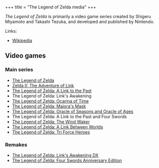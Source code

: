 +++
title = "The Legend of Zelda media"
+++

*The Legend of Zelda* is primarily a video game series created by Shigeru Miyamoto and Takashi Tezuka, and developed and published by Nintendo.

Links:

- [Wikipedia](https://en.wikipedia.org/wiki/List_of_The_Legend_of_Zelda_media)

## Video games

### Main series

- [The Legend of Zelda](@/notes/The_Legend_of_Zelda/_index.md)
- [Zelda II: The Adventure of Link](@/notes/Zelda_II_The_Adventure_of_Link/_index.md)
- [The Legend of Zelda: A Link to the Past](@/notes/The_Legend_of_Zelda_A_Link_to_the_Past/_index.md)
- The Legend of Zelda: Link's Awakening
- [The Legend of Zelda: Ocarina of Time](@/notes/The_Legend_of_Zelda_Ocarina_of_Time/_index.md)
- [The Legend of Zelda: Majora's Mask](@/notes/The_Legend_of_Zelda_Majoras_Mask/_index.md)
- [The Legend of Zelda: Oracle of Seasons and Oracle of Ages](@/notes/The_Legend_of_Zelda_Oracle_of_Seasons_and_Oracle_of_Ages/_index.md)
- The Legend of Zelda: A Link to the Past and Four Swords
- [The Legend of Zelda: The Wind Waker](@/notes/The_Legend_of_Zelda_The_Wind_Waker/_index.md)
- [The Legend of Zelda: A Link Between Worlds](@/notes/The_Legend_of_Zelda_A_Link_Between_Worlds/_index.md)
- [The Legend of Zelda: Tri Force Heroes](@/notes/The_Legend_of_Zelda_Tri_Force_Heroes/_index.md)

### Remakes

- [The Legend of Zelda: Link's Awakening DX](@/notes/The_Legend_of_Zelda_Links_Awakening_DX/_index.md)
- [The Legend of Zelda: Four Swords Anniversary Edition](@/notes/The_Legend_of_Zelda_Four_Swords_Anniversary_Edition/_index.md)
